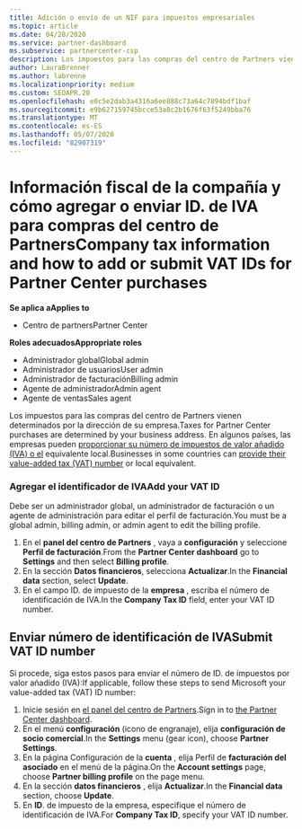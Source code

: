 ```yaml
---
title: Adición o envío de un NIF para impuestos empresariales
ms.topic: article
ms.date: 04/28/2020
ms.service: partner-dashboard
ms.subservice: partnercenter-csp
description: Los impuestos para las compras del centro de Partners vienen determinados por la dirección de su empresa. En algunos países, las empresas pueden proporcionar su número de IVA o equivalente local.
author: LauraBrenner
ms.author: labrenne
ms.localizationpriority: medium
ms.custom: SEOAPR.20
ms.openlocfilehash: e0c5e2dab3a4316a6ee888c73a64c7894bdf1baf
ms.sourcegitcommit: e9b627159745bcce53a8c2b1676f63f5249bba76
ms.translationtype: MT
ms.contentlocale: es-ES
ms.lasthandoff: 05/07/2020
ms.locfileid: "82907319"
---
```

# <a name="company-tax-information-and-how-to-add-or-submit-vat-ids-for-partner-center-purchases"></a><span data-ttu-id="d0e2f-104">Información fiscal de la compañía y cómo agregar o enviar ID. de IVA para compras del centro de Partners</span><span class="sxs-lookup"><span data-stu-id="d0e2f-104">Company tax information and how to add or submit VAT IDs for Partner Center purchases</span></span>

<span data-ttu-id="d0e2f-105">**Se aplica a**</span><span class="sxs-lookup"><span data-stu-id="d0e2f-105">**Applies to**</span></span>

- <span data-ttu-id="d0e2f-106">Centro de partners</span><span class="sxs-lookup"><span data-stu-id="d0e2f-106">Partner Center</span></span>

<span data-ttu-id="d0e2f-107">**Roles adecuados**</span><span class="sxs-lookup"><span data-stu-id="d0e2f-107">**Appropriate roles**</span></span>
-   <span data-ttu-id="d0e2f-108">Administrador global</span><span class="sxs-lookup"><span data-stu-id="d0e2f-108">Global admin</span></span>
-   <span data-ttu-id="d0e2f-109">Administrador de usuarios</span><span class="sxs-lookup"><span data-stu-id="d0e2f-109">User admin</span></span>
-   <span data-ttu-id="d0e2f-110">Administrador de facturación</span><span class="sxs-lookup"><span data-stu-id="d0e2f-110">Billing admin</span></span>
-   <span data-ttu-id="d0e2f-111">Agente de administrador</span><span class="sxs-lookup"><span data-stu-id="d0e2f-111">Admin agent</span></span>
-   <span data-ttu-id="d0e2f-112">Agente de ventas</span><span class="sxs-lookup"><span data-stu-id="d0e2f-112">Sales agent</span></span>

<span data-ttu-id="d0e2f-113">Los impuestos para las compras del centro de Partners vienen determinados por la dirección de su empresa.</span><span class="sxs-lookup"><span data-stu-id="d0e2f-113">Taxes for Partner Center purchases are determined by your business address.</span></span> <span data-ttu-id="d0e2f-114">En algunos países, las empresas pueden [proporcionar su número de impuestos de valor añadido (IVA) o el](#submit-vat-id-number) equivalente local.</span><span class="sxs-lookup"><span data-stu-id="d0e2f-114">Businesses in some countries can [provide their value-added tax (VAT) number](#submit-vat-id-number) or local equivalent.</span></span>

### <a name="add-your-vat-id"></a><span data-ttu-id="d0e2f-115">Agregar el identificador de IVA</span><span class="sxs-lookup"><span data-stu-id="d0e2f-115">Add your VAT ID</span></span>

<span data-ttu-id="d0e2f-116">Debe ser un administrador global, un administrador de facturación o un agente de administración para editar el perfil de facturación.</span><span class="sxs-lookup"><span data-stu-id="d0e2f-116">You must be a global admin, billing admin, or admin agent to  edit the billing profile.</span></span>

1.  <span data-ttu-id="d0e2f-117">En el **panel del centro de Partners** , vaya a **configuración** y seleccione **Perfil de facturación**.</span><span class="sxs-lookup"><span data-stu-id="d0e2f-117">From the **Partner Center dashboard** go to  **Settings** and then select **Billing profile**.</span></span>
2.  <span data-ttu-id="d0e2f-118">En la sección **Datos financieros**, selecciona **Actualizar**.</span><span class="sxs-lookup"><span data-stu-id="d0e2f-118">In the **Financial data** section, select **Update**.</span></span>
3.  <span data-ttu-id="d0e2f-119">En el campo ID. de impuesto de la **empresa** , escriba el número de identificación de IVA.</span><span class="sxs-lookup"><span data-stu-id="d0e2f-119">In the **Company Tax ID** field, enter your VAT ID number.</span></span>

## <a name="submit-vat-id-number"></a><span data-ttu-id="d0e2f-120">Enviar número de identificación de IVA</span><span class="sxs-lookup"><span data-stu-id="d0e2f-120">Submit VAT ID number</span></span>

<span data-ttu-id="d0e2f-121">Si procede, siga estos pasos para enviar el número de ID. de impuestos por valor añadido (IVA):</span><span class="sxs-lookup"><span data-stu-id="d0e2f-121">If applicable, follow these steps to send Microsoft your value-added tax (VAT) ID number:</span></span>

1. <span data-ttu-id="d0e2f-122">Inicie sesión en [el panel del centro de Partners](https://partner.microsoft.com/dashboard/).</span><span class="sxs-lookup"><span data-stu-id="d0e2f-122">Sign in to [the Partner Center dashboard](https://partner.microsoft.com/dashboard/).</span></span>
2. <span data-ttu-id="d0e2f-123">En el menú **configuración** (icono de engranaje), elija **configuración de socio comercial**.</span><span class="sxs-lookup"><span data-stu-id="d0e2f-123">In the **Settings** menu (gear icon), choose **Partner Settings**.</span></span>
3. <span data-ttu-id="d0e2f-124">En la página Configuración de la **cuenta** , elija Perfil de **facturación del asociado** en el menú de la página.</span><span class="sxs-lookup"><span data-stu-id="d0e2f-124">On the **Account settings** page, choose **Partner billing profile** on the page menu.</span></span>
4. <span data-ttu-id="d0e2f-125">En la sección **datos financieros** , elija **Actualizar**.</span><span class="sxs-lookup"><span data-stu-id="d0e2f-125">In the **Financial data** section, choose **Update**.</span></span>
5. <span data-ttu-id="d0e2f-126">En **ID**. de impuesto de la empresa, especifique el número de identificación de IVA.</span><span class="sxs-lookup"><span data-stu-id="d0e2f-126">For **Company Tax ID**, specify your VAT ID number.</span></span>

